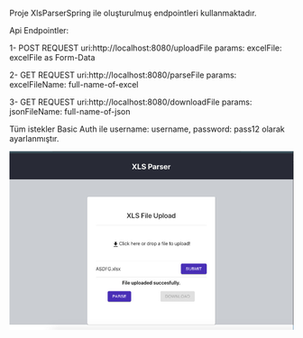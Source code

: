 
Proje XlsParserSpring ile oluşturulmuş endpointleri kullanmaktadır.

Api Endpointler:

1-  POST REQUEST uri:http://localhost:8080/uploadFile
    params: excelFile: excelFile as Form-Data

2-  GET REQUEST uri:http://localhost:8080/parseFile
    params: excelFileName: full-name-of-excel

3-  GET REQUEST uri:http://localhost:8080/downloadFile
    params: jsonFileName: full-name-of-json

Tüm istekler Basic Auth ile username: username, password: pass12 olarak ayarlanmıştır.

![alt text](https://github.com/abdllhyalcn/xlsparser-react/blob/master/screen.jpg?raw=true)
